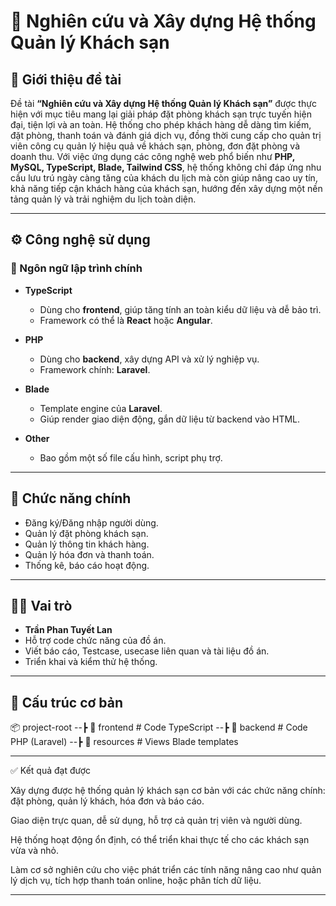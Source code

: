 # 🏨 Nghiên cứu và Xây dựng Hệ thống Quản lý Khách sạn

##  📖 Giới thiệu đề tài
Đề tài **“Nghiên cứu và Xây dựng Hệ thống Quản lý Khách sạn”** được thực hiện với mục tiêu mang lại giải pháp đặt phòng khách sạn trực tuyến hiện đại, tiện lợi và an toàn. Hệ thống cho phép khách hàng dễ dàng tìm kiếm, đặt phòng, thanh toán và đánh giá dịch vụ, đồng thời cung cấp cho quản trị viên công cụ quản lý hiệu quả về khách sạn, phòng, đơn đặt phòng và doanh thu. Với việc ứng dụng các công nghệ web phổ biến như **PHP, MySQL, TypeScript, Blade, Tailwind CSS**, hệ thống không chỉ đáp ứng nhu cầu lưu trú ngày càng tăng của khách du lịch mà còn giúp nâng cao uy tín, khả năng tiếp cận khách hàng của khách sạn, hướng đến xây dựng một nền tảng quản lý và trải nghiệm du lịch toàn diện.

---

## ⚙️ Công nghệ sử dụng

### 🔹 Ngôn ngữ lập trình chính
- **TypeScript**  
  - Dùng cho **frontend**, giúp tăng tính an toàn kiểu dữ liệu và dễ bảo trì.  
  - Framework có thể là **React** hoặc **Angular**.  

- **PHP**  
  - Dùng cho **backend**, xây dựng API và xử lý nghiệp vụ.  
  - Framework chính: **Laravel**.  

- **Blade**  
  - Template engine của **Laravel**.  
  - Giúp render giao diện động, gắn dữ liệu từ backend vào HTML.  

- **Other**  
  - Bao gồm một số file cấu hình, script phụ trợ.

---

## 🚀 Chức năng chính
- Đăng ký/Đăng nhập người dùng.  
- Quản lý đặt phòng khách sạn.  
- Quản lý thông tin khách hàng.  
- Quản lý hóa đơn và thanh toán.  
- Thống kê, báo cáo hoạt động.  
---

## 👩‍💻 Vai trò
- **Trần Phan Tuyết Lan**
-  Hỗ trợ code chức năng của đồ án.
-  Viết báo cáo, Testcase, usecase liên quan và tài liệu đồ án.
-  Triển khai và kiểm thử hệ thống.  
---

## 📂 Cấu trúc cơ bản
📦 project-root
--┣ 📂 frontend # Code TypeScript
--┣ 📂 backend # Code PHP (Laravel)
--┣ 📂 resources # Views Blade templates

---

✅ Kết quả đạt được

Xây dựng được hệ thống quản lý khách sạn cơ bản với các chức năng chính: đặt phòng, quản lý khách, hóa đơn và báo cáo.

Giao diện trực quan, dễ sử dụng, hỗ trợ cả quản trị viên và người dùng.

Hệ thống hoạt động ổn định, có thể triển khai thực tế cho các khách sạn vừa và nhỏ.

Làm cơ sở nghiên cứu cho việc phát triển các tính năng nâng cao như quản lý dịch vụ, tích hợp thanh toán online, hoặc phân tích dữ liệu.

---
